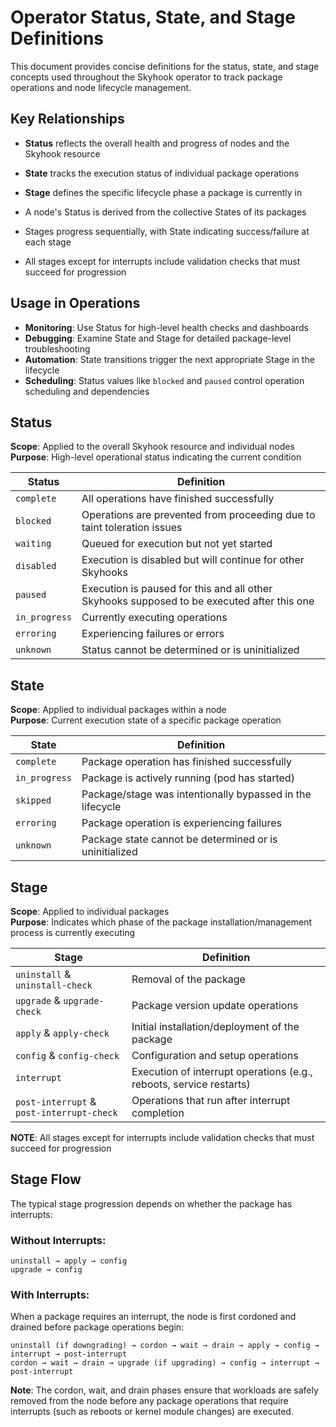 # Operator Status, State, and Stage Definitions

This document provides concise definitions for the status, state, and stage concepts used throughout the Skyhook operator to track package operations and node lifecycle management.

## Key Relationships

- **Status** reflects the overall health and progress of nodes and the Skyhook resource
- **State** tracks the execution status of individual package operations
- **Stage** defines the specific lifecycle phase a package is currently in

- A node's Status is derived from the collective States of its packages
- Stages progress sequentially, with State indicating success/failure at each stage
- All stages except for interrupts include validation checks that must succeed for progression

## Usage in Operations

- **Monitoring**: Use Status for high-level health checks and dashboards
- **Debugging**: Examine State and Stage for detailed package-level troubleshooting  
- **Automation**: State transitions trigger the next appropriate Stage in the lifecycle
- **Scheduling**: Status values like `blocked` and `paused` control operation scheduling and dependencies 

## Status

**Scope**: Applied to the overall Skyhook resource and individual nodes  
**Purpose**: High-level operational status indicating the current condition

| Status | Definition |
|--------|------------|
| `complete`    | All operations have finished successfully |
| `blocked`     | Operations are prevented from proceeding due to taint toleration issues |
| `waiting`     | Queued for execution but not yet started |
| `disabled`    | Execution is disabled but will continue for other Skyhooks |
| `paused`      | Execution is paused for this and all other Skyhooks supposed to be executed after this one |
| `in_progress` | Currently executing operations |
| `erroring`    | Experiencing failures or errors |
| `unknown`     | Status cannot be determined or is uninitialized |

## State

**Scope**: Applied to individual packages within a node  
**Purpose**: Current execution state of a specific package operation

| State | Definition |
|-------|------------|
| `complete`    | Package operation has finished successfully |
| `in_progress` | Package is actively running (pod has started) |
| `skipped`     | Package/stage was intentionally bypassed in the lifecycle |
| `erroring`    | Package operation is experiencing failures |
| `unknown`     | Package state cannot be determined or is uninitialized |

## Stage

**Scope**: Applied to individual packages  
**Purpose**: Indicates which phase of the package installation/management process is currently executing

| Stage | Definition |
|-------|------------|
| `uninstall` & `uninstall-check`           | Removal of the package |
| `upgrade`   & `upgrade-check`             | Package version update operations |
| `apply`     & `apply-check`               | Initial installation/deployment of the package |
| `config`    & `config-check`              | Configuration and setup operations |
| `interrupt`                               | Execution of interrupt operations (e.g., reboots, service restarts) |
| `post-interrupt` & `post-interrupt-check` | Operations that run after interrupt completion |

**NOTE**: All stages except for interrupts include validation checks that must succeed for progression

## Stage Flow

The typical stage progression depends on whether the package has interrupts:

### Without Interrupts:
```
uninstall → apply → config
upgrade → config
```

### With Interrupts:
When a package requires an interrupt, the node is first cordoned and drained before package operations begin:
```
uninstall (if downgrading) → cordon → wait → drain → apply → config → interrupt → post-interrupt
cordon → wait → drain → upgrade (if upgrading) → config → interrupt → post-interrupt
```

**Note**: The cordon, wait, and drain phases ensure that workloads are safely removed from the node before any package operations that require interrupts (such as reboots or kernel module changes) are executed.